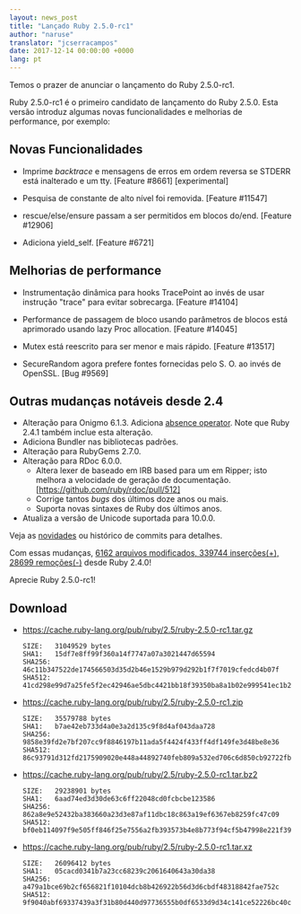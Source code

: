 ```yaml
---
layout: news_post
title: "Lançado Ruby 2.5.0-rc1"
author: "naruse"
translator: "jcserracampos"
date: 2017-12-14 00:00:00 +0000
lang: pt
---
```


Temos o prazer de anunciar o lançamento do Ruby 2.5.0-rc1.

Ruby 2.5.0-rc1 é o primeiro candidato de lançamento do Ruby 2.5.0.
Esta versão introduz algumas novas funcionalidades e melhorias de performance, por exemplo:

## Novas Funcionalidades

* Imprime _backtrace_ e mensagens de erros em ordem reversa se STDERR está inalterado e um tty.
[Feature #8661] [experimental]

* Pesquisa de constante de alto nível foi removida.  [Feature #11547]

* rescue/else/ensure passam a ser permitidos em blocos do/end.  [Feature #12906]

* Adiciona yield\_self.  [Feature #6721]

## Melhorias de performance

* Instrumentação dinâmica para hooks TracePoint ao invés de usar instrução
  "trace" para evitar sobrecarga. [Feature #14104]

* Performance de passagem de bloco usando parâmetros de blocos
está aprimorado usando lazy Proc allocation. [Feature #14045]

* Mutex está reescrito para ser menor e mais rápido. [Feature #13517]

* SecureRandom agora prefere fontes fornecidas pelo S. O. ao invés de OpenSSL. [Bug #9569]

## Outras mudanças notáveis desde 2.4

* Alteração para Onigmo 6.1.3.
Adiciona [absence operator](https://github.com/k-takata/Onigmo/issues/87).
Note que Ruby 2.4.1 também inclue esta alteração.
* Adiciona Bundler nas bibliotecas padrões.
* Alteração para RubyGems 2.7.0.
* Alteração para RDoc 6.0.0.
  * Altera lexer de baseado em IRB based para um em Ripper;
    isto melhora a velocidade de geração de documentação.
    [https://github.com/ruby/rdoc/pull/512]
  * Corrige tantos _bugs_ dos últimos doze anos ou mais.
  * Suporta novas sintaxes de Ruby dos últimos anos.
* Atualiza a versão de Unicode suportada para 10.0.0.

Veja as [novidades](https://github.com/ruby/ruby/blob/v2_5_0_rc1/NEWS)
ou histórico de commits para detalhes.

Com essas mudanças,
[6162 arquivos modificados, 339744 inserções(+), 28699 remoções(-)](https://github.com/ruby/ruby/compare/v2_4_0...v2_5_0_rc1)
desde Ruby 2.4.0!

Aprecie Ruby 2.5.0-rc1!

## Download

* <https://cache.ruby-lang.org/pub/ruby/2.5/ruby-2.5.0-rc1.tar.gz>

      SIZE:   31049529 bytes
      SHA1:   15df7e8ff99f360a14f7747a07a3021447d65594
      SHA256: 46c11b347522de174566503d35d2b46e1529b979d292b1f7f7019cfedcd4b07f
      SHA512: 41cd298e99d7a25fe5f2ec42946ae5dbc4421bb18f39350ba8a1b02e999541ec1b21b5f6ce0489b3a159f47e37d409178ba7c21c00e177b0fdb410ca6e9d6142

* <https://cache.ruby-lang.org/pub/ruby/2.5/ruby-2.5.0-rc1.zip>

      SIZE:   35579788 bytes
      SHA1:   b7ae42eb733d4a0e3a2d135c9f8d4af043daa728
      SHA256: 9858e39fd2e7bf207cc9f8846197b11ada5f4424f433ff4df149fe3d48be8e36
      SHA512: 86c93791d312fd2175909020e448a44892740feb809a532ed706c6d850cb92722fb7ca02ecbdf7a1fbeb5b4f42f1338ce9a15b7c0a41055937bd1fdfb4be6f11

* <https://cache.ruby-lang.org/pub/ruby/2.5/ruby-2.5.0-rc1.tar.bz2>

      SIZE:   29238901 bytes
      SHA1:   6aad74ed3d30de63c6ff22048cd0fcbcbe123586
      SHA256: 862a8e9e52432ba383660a23d3e87af11dbc18c863a19ef6367eb8259fc47c09
      SHA512: bf0eb114097f9e505ff846f25e7556a2fb393573b4e8b773f94cf5b47998e221f3962a291db15a3cdbdf4ced5a523812937f80d95f4ee3f7b13c4e37f178d7a7

* <https://cache.ruby-lang.org/pub/ruby/2.5/ruby-2.5.0-rc1.tar.xz>

      SIZE:   26096412 bytes
      SHA1:   05cacd0341b7a23cc68239c2061640643a30da38
      SHA256: a479a1bce69b2cf656821f10104dcb8b426922b56d3d6cbdf48318842fae752c
      SHA512: 9f9040abf69337439a3f31b80d440d97736555b0df6533d9d34c141ce52226bc40c3f4f7e596e74b080c879e933649c17a073c893be1a304d9a883bab02e9494
